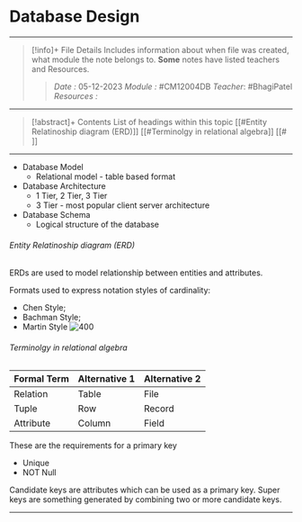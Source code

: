 # Database Design
---
> [!info]+ File Details
> Includes information about when file was created, what module the note belongs to. **Some** notes have listed teachers and Resources.
> > *Date :*  05-12-2023 
> > *Module :* #CM12004DB 
> > *Teacher*: #BhagiPatel 
> > *Resources :*

---
> [!abstract]+ Contents
> List of headings within this topic
> [[#Entity Relatinoship diagram (ERD)]]
> [[#Terminolgy in relational algebra]]
> [[# ]]
> 
--- 

- Database Model
	- Relational model - table based format
- Database Architecture
	- 1 Tier, 2 Tier, 3 Tier
	- 3 Tier - most popular client server architecture
- Database Schema
	- Logical structure of the database
###### Entity Relatinoship diagram (ERD)
ERDs are used to model relationship between entities and attributes. 

Formats used to express notation styles of cardinality:
- Chen Style;
- Bachman Style;
- Martin Style
![400](https://uploads-us-west-2.insided.com/miro-us/attachment/a9877a9b-d306-4e9b-8274-18810c1faecb.png)

###### Terminolgy in relational algebra
| Formal Term | Alternative 1 | Alternative 2 |
| ----------- | ------------- | ------------- |
| Relation    | Table         | File          |
| Tuple       | Row           | Record        |
| Attribute   | Column        | Field              |

These are the requirements for a primary key
- Unique 
- NOT Null 

Candidate keys are attributes which can be used as a primary key. Super keys are something generated by combining two or more candidate keys.

---